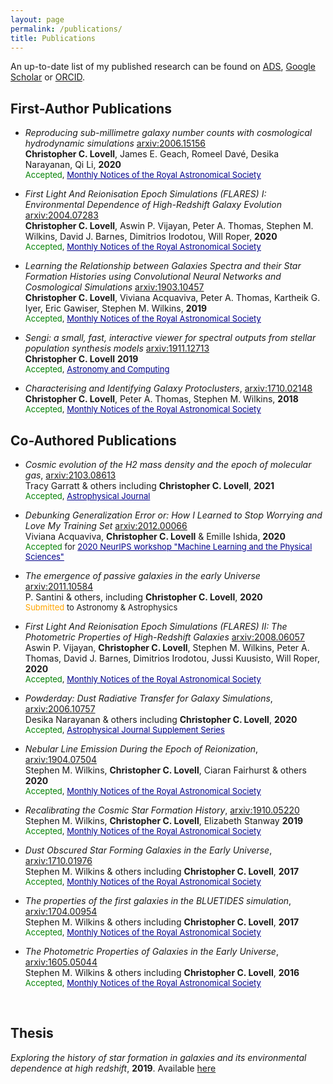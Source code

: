 ```yaml
---
layout: page
permalink: /publications/
title: Publications
---
```


An up-to-date list of my published research can be found on <a href="https://ui.adsabs.harvard.edu/public-libraries/x3_uMCyHTJ2-YisJxQxo_g" target="blank">ADS</a>, <a href="https://scholar.google.co.uk/citations?user=2wlPQ1QAAAAJ&hl=en" target="blank">Google Scholar</a> or <a href="http://orcid.org/0000-0001-7964-5933" target="blank">ORCID</a>.

## First-Author Publications

- *Reproducing sub-millimetre galaxy number counts with cosmological hydrodynamic simulations* <a href="https://arxiv.org/abs/2006.15156">arxiv:2006.15156</a>
<br> **Christopher C. Lovell**, James E. Geach, Romeel Davé, Desika Narayanan, Qi Li, **2020**
<br><font size="-1"><span style="color:green">Accepted</span>, <a style="color:darkblue" href="https://academic.oup.com/mnras/advance-article/doi/10.1093/mnras/staa4043/6061388">Monthly Notices of the Royal Astronomical Society</a></font>

- *First Light And Reionisation Epoch Simulations (FLARES) I: Environmental Dependence of High-Redshift Galaxy Evolution* <a href="https://arxiv.org/abs/2004.07283">arxiv:2004.07283</a>
<br> **Christopher C. Lovell**, Aswin P. Vijayan, Peter A. Thomas, Stephen M. Wilkins, David J. Barnes, Dimitrios Irodotou, Will Roper, **2020**
<br><font size="-1"><span style="color:green">Accepted</span>, <a style="color:darkblue" href="https://academic.oup.com/mnras/article/500/2/2127/5942886">Monthly Notices of the Royal Astronomical Society</a></font>

- *Learning the Relationship between Galaxies Spectra and their Star Formation Histories using Convolutional Neural Networks and Cosmological Simulations* <a href="https://arxiv.org/abs/1903.10457">arxiv:1903.10457</a>
<br> **Christopher C. Lovell**, Viviana Acquaviva, Peter A. Thomas, Kartheik G. Iyer, Eric Gawiser, Stephen M. Wilkins, **2019**
<br><font size="-1"><span style="color:green">Accepted</span>, <a style="color:darkblue" href="https://academic.oup.com/mnras/advance-article/doi/10.1093/mnras/stz2851/5586582">Monthly Notices of the Royal Astronomical Society</a></font>

- *Sengi: a small, fast, interactive viewer for spectral outputs from stellar population synthesis models* <a href="https://arxiv.org/abs/1911.12713">arxiv:1911.12713</a>
<br> **Christopher C. Lovell** **2019**
<br><font size="-1"><span style="color:green">Accepted</span>, <a style="color:darkblue" href="https://www.sciencedirect.com/science/article/abs/pii/S2213133720300986">Astronomy and Computing</a></font>

- *Characterising and Identifying Galaxy Protoclusters*, <a href="https://arxiv.org/abs/1710.02148">arxiv:1710.02148</a> <br>**Christopher C. Lovell**, Peter A. Thomas, Stephen M. Wilkins, **2018**  <br><font size="-1"><span style="color:green">Accepted</span>, <a style="color:darkblue" href="https://academic.oup.com/mnras/article/474/4/4612/4693860">Monthly Notices of the Royal Astronomical Society</a></font>

## Co-Authored Publications

- *Cosmic evolution of the H2 mass density and the epoch of molecular gas*, <a href="https://arxiv.org/abs/2103.08613" target="blank">arxiv:2103.08613</a>  
Tracy Garratt & others including **Christopher C. Lovell**, **2021**
<br><font size="-1"><span style="color:green">Accepted</span>, <a style="color:darkblue" href="https://arxiv.org/abs/2103.08613">Astrophysical Journal</a></font>

- *Debunking Generalization Error or: How I Learned to Stop Worrying and Love My Training Set* <a href="https://arxiv.org/abs/2012.00066">arxiv:2012.00066</a>
<br> Viviana Acquaviva, **Christopher C. Lovell** & Emille Ishida, **2020**
<br><font size="-1"><span style="color:green">Accepted</span> for <a style="color:darkblue" href="https://ml4physicalsciences.github.io/2020/files/NeurIPS_ML4PS_2020_80.pdf">2020 NeurIPS workshop "Machine Learning and the Physical Sciences"</a></font>

- *The emergence of passive galaxies in the early Universe* <a href="https://arxiv.org/abs/2011.10584">arxiv:2011.10584</a>
<br> P. Santini & others, including **Christopher C. Lovell**, **2020**
<br><font size="-1"><span style="color:orange">Submitted</span> to Astronomy & Astrophysics </font>

- *First Light And Reionisation Epoch Simulations (FLARES) II: The Photometric Properties of High-Redshift Galaxies* <a href="https://arxiv.org/abs/2008.06057">arxiv:2008.06057</a>
<br> Aswin P. Vijayan, **Christopher C. Lovell**, Stephen M. Wilkins, Peter A. Thomas, David J. Barnes, Dimitrios Irodotou, Jussi Kuusisto, Will Roper, **2020**
<br><font size="-1"><span style="color:green">Accepted</span>, <a style="color:darkblue" href="https://academic.oup.com/mnras/advance-article/doi/10.1093/mnras/staa3715/6012841">Monthly Notices of the Royal Astronomical Society</a></font>

- *Powderday: Dust Radiative Transfer for Galaxy Simulations*, <a href="https://arxiv.org/abs/2006.10757" target="blank">arxiv:2006.10757</a>  
Desika Narayanan & others including **Christopher C. Lovell**, **2020**
<br><font size="-1"><span style="color:green">Accepted</span>, <a style="color:darkblue" href="https://iopscience.iop.org/article/10.3847/1538-4365/abc487">Astrophysical Journal Supplement Series</a></font>

- *Nebular Line Emission During the Epoch of Reionization*, <a href="https://arxiv.org/abs/1904.07504" target="blank">arxiv:1904.07504</a> <br>Stephen M. Wilkins, **Christopher C. Lovell**, Ciaran Fairhurst & others **2020** <br><font size="-1"><span style="color:green">Accepted</span>, <a style="color:darkblue" href="https://academic.oup.com/mnras/article-abstract/493/4/6079/5809971?redirectedFrom=fulltext">Monthly Notices of the Royal Astronomical Society</a></font>

- *Recalibrating the Cosmic Star Formation History*, <a href="https://arxiv.org/abs/1910.05220" target="blank">arxiv:1910.05220</a><br>Stephen M. Wilkins, **Christopher C. Lovell**, Elizabeth Stanway **2019** <br><font size="-1"><span style="color:green">Accepted</span>, <a style="color:darkblue" href="https://academic.oup.com/mnras/advance-article/doi/10.1093/mnras/stz2894/5588611">Monthly Notices of the Royal Astronomical Society</a></font>

- *Dust Obscured Star Forming Galaxies in the Early Universe*, <a href="https://arxiv.org/abs/1710.01976" target="blank">arxiv:1710.01976</a> <br>Stephen M. Wilkins & others including **Christopher C. Lovell**, **2017** <br><font size="-1"><span style="color:green">Accepted</span>, <a style="color:darkblue" href="https://academic.oup.com/mnras/article/473/4/5363/4430636">Monthly Notices of the Royal Astronomical Society</a></font>

- *The properties of the first galaxies in the BLUETIDES simulation*, <a href="https://arxiv.org/abs/1704.00954">arxiv:1704.00954</a> <br>Stephen M. Wilkins & others including **Christopher C. Lovell**, **2017** <br><font size="-1"><span style="color:green">Accepted</span>, <a style="color:darkblue" href="https://academic.oup.com/mnras/article/469/3/2517/3786441">Monthly Notices of the Royal Astronomical Society</a></font>

- *The Photometric Properties of Galaxies in the Early Universe*,  <a href="https://arxiv.org/abs/1605.05044">arxiv:1605.05044</a> <br>Stephen M. Wilkins & others including **Christopher C. Lovell**, **2016** <br><font size="-1"><span style="color:green">Accepted</span>, <a style="color:darkblue" href="https://academic.oup.com/mnras/article/460/3/3170/2609428">Monthly Notices of the Royal Astronomical Society</a></font>

<br>

<!-- ## Invited Talks - March 2018, University of California, Santa Cruz  
*Characterising and Identifying Galaxy Protoclusters* -->

## Thesis
*Exploring the history of star formation in galaxies and its environmental dependence at high redshift*, **2019**. Available <a href="http://sro.sussex.ac.uk/id/eprint/87720/">here</a>
